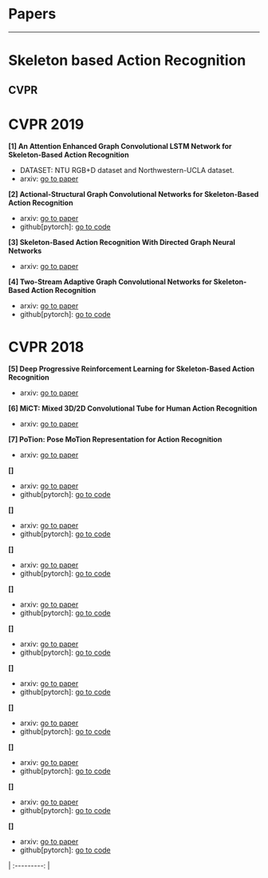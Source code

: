 # Papers

***
# Skeleton based Action Recognition



## CVPR

# CVPR 2019

**[1] An Attention Enhanced Graph Convolutional LSTM Network for Skeleton-Based Action Recognition**
- DATASET: NTU RGB+D dataset and Northwestern-UCLA dataset.
- arxiv: [go to paper](https://arxiv.org/pdf/1902.09130.pdf) 

**[2] Actional-Structural Graph Convolutional Networks for Skeleton-Based Action Recognition**
- arxiv: [go to paper](https://arxiv.org/pdf/1904.12659.pdf)
- github[pytorch]: [go to code](https://github.com/limaosen0/AS-GCN)


**[3]	Skeleton-Based Action Recognition With Directed Graph Neural Networks**
- arxiv: [go to paper](http://openaccess.thecvf.com/content_CVPR_2019/papers/Shi_Skeleton-Based_Action_Recognition_With_Directed_Graph_Neural_Networks_CVPR_2019_paper.pdf) 



**[4] Two-Stream Adaptive Graph Convolutional Networks for Skeleton-Based Action Recognition**
- arxiv: [go to paper](http://openaccess.thecvf.com/content_CVPR_2019/papers/Shi_Two-Stream_Adaptive_Graph_Convolutional_Networks_for_Skeleton-Based_Action_Recognition_CVPR_2019_paper.pdf) 
- github[pytorch]: [go to code](https://github.com/lshiwjx/2s-AGCN)


# CVPR 2018
**[5] Deep Progressive Reinforcement Learning for Skeleton-Based Action Recognition**
- arxiv: [go to paper](http://openaccess.thecvf.com/content_cvpr_2018/papers/Tang_Deep_Progressive_Reinforcement_CVPR_2018_paper.pdf) 


**[6] MiCT: Mixed 3D/2D Convolutional Tube for Human Action Recognition**
- arxiv: [go to paper](http://openaccess.thecvf.com/content_cvpr_2018/papers/Zhou_MiCT_Mixed_3D2D_CVPR_2018_paper.pdf) 


**[7] PoTion: Pose MoTion Representation for Action Recognition**
- arxiv: [go to paper](http://openaccess.thecvf.com/content_cvpr_2018/papers/Choutas_PoTion_Pose_MoTion_CVPR_2018_paper.pdf) 



**[]**
- arxiv: [go to paper]() 
- github[pytorch]: [go to code]()

**[]**
- arxiv: [go to paper]() 
- github[pytorch]: [go to code]()

**[]**
- arxiv: [go to paper]() 
- github[pytorch]: [go to code]()

**[]**
- arxiv: [go to paper]() 
- github[pytorch]: [go to code]()

**[]**
- arxiv: [go to paper]() 
- github[pytorch]: [go to code]()

**[]**
- arxiv: [go to paper]() 
- github[pytorch]: [go to code]()

**[]**
- arxiv: [go to paper]() 
- github[pytorch]: [go to code]()

**[]**
- arxiv: [go to paper]() 
- github[pytorch]: [go to code]()

**[]**
- arxiv: [go to paper]() 
- github[pytorch]: [go to code]()

**[]**
- arxiv: [go to paper]() 
- github[pytorch]: [go to code]()

| :---------: |
